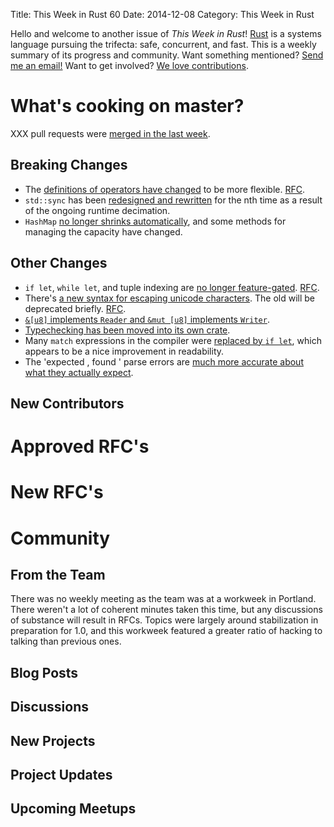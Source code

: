 Title: This Week in Rust 60
Date: 2014-12-08
Category: This Week in Rust

Hello and welcome to another issue of *This Week in Rust*!
[Rust](http://rust-lang.org) is a systems language pursuing the trifecta:
safe, concurrent, and fast. This is a weekly summary of its progress and
community. Want something mentioned? [Send me an
email!](mailto:corey@octayn.net?subject=This%20Week%20in%20Rust%20Suggestion)
Want to get involved? [We love
contributions](https://github.com/mozilla/rust/wiki/Note-guide-for-new-contributors).

# What's cooking on master?

XXX pull requests were [merged in the last week][1].

[1]: https://github.com/rust-lang/rust/pulls?q=is%3Apr+is%3Amerged+updated%3A2014-12-01..2014-12-07

## Breaking Changes

* The [definitions of operators have changed][ops] to be more
  flexible. [RFC][ops-rfc].
* `std::sync` has been [redesigned and rewritten][sync] for the nth
  time as a result of the ongoing runtime decimation.
* `HashMap` [no longer shrinks automatically][shrink], and some
  methods for managing the capacity have changed.

[shrink]: https://github.com/rust-lang/rust/pull/18770
[ops]: https://github.com/rust-lang/rust/pull/19167
[ops-rfc]: https://github.com/rust-lang/rfcs/blob/master/text/0439-cmp-ops-reform.md
[sync]: https://github.com/rust-lang/rust/pull/19274

## Other Changes

* `if let`, `while let`, and tuple indexing are [no longer
  feature-gated][ungate]. [RFC][ungate-rfc].
* There's [a new syntax for escaping unicode characters][es6]. The old
  will be deprecated briefly. [RFC][es6-rfc].
* [`&[u8]` implements `Reader` and `&mut [u8]` implements
  `Writer`][sliceio].
* [Typechecking has been moved into its own crate][typeck].
* Many `match` expressions in the compiler were [replaced by `if
  let`][iflet], which appears to be a nice improvement in readability.
* The 'expected <foo>, found <bar>' parse errors are [much more
  accurate about what they actually expect][parse].

[sliceio]: https://github.com/rust-lang/rust/pull/18980
[typeck]: https://github.com/rust-lang/rust/pull/19362
[iflet]: https://github.com/rust-lang/rust/pull/19405/files
[ungate]: https://github.com/rust-lang/rust/pull/19472
[ungate-rfc]: https://github.com/rust-lang/rfcs/blob/master/text/0450-un-feature-gate-some-more-gates.md
[es6]: https://github.com/rust-lang/rfcs/pull/446
[es6-rfc]: https://github.com/rust-lang/rfcs/pull/446
[parse]: https://github.com/rust-lang/rust/pull/19494

## New Contributors



# Approved RFC's



# New RFC's



# Community

## From the Team

There was no weekly meeting as the team was at a workweek in
Portland. There weren't a lot of coherent minutes taken this time, but
any discussions of substance will result in RFCs. Topics were largely
around stabilization in preparation for 1.0, and this workweek
featured a greater ratio of hacking to talking than previous ones.

## Blog Posts



## Discussions



## New Projects



## Project Updates



## Upcoming Meetups



